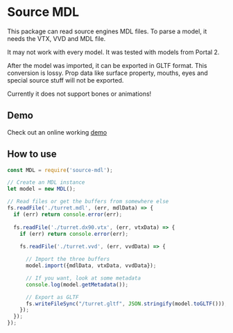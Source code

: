 # Source MDL

This package can read source engines MDL files. To parse a model, it needs the VTX, VVD and MDL file.

It may not work with every model. It was tested with models from Portal 2.

After the model was imported, it can be exported in GLTF format. This conversion is lossy. Prop data like surface property, mouths, eyes and special source stuff will not be exported.

Currently it does not support bones or animations!

## Demo
Check out an online working [demo](https://lordvonadel.github.io/source-mdl/)

## How to use
```js
const MDL = require('source-mdl');

// Create an MDL instance
let model = new MDL();

// Read files or get the buffers from somewhere else
fs.readFile('./turret.mdl', (err, mdlData) => {
  if (err) return console.error(err);
  
  fs.readFile('./turret.dx90.vtx', (err, vtxData) => {
    if (err) return console.error(err);
    
    fs.readFile('./turret.vvd', (err, vvdData) => {

      // Import the three buffers
      model.import({mdlData, vtxData, vvdData});

      // If you want, look at some metadata
      console.log(model.getMetadata());

      // Export as GLTF
      fs.writeFileSync("/turret.gltf", JSON.stringify(model.toGLTF()));
    });
  });
});
```
